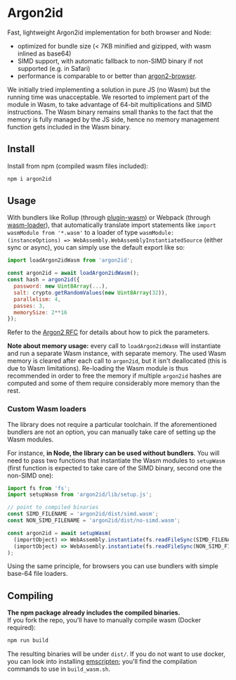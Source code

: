 # Argon2id

Fast, lightweight Argon2id implementation for both browser and Node:
- optimized for bundle size (< 7KB minified and gizipped, with wasm inlined as base64)
- SIMD support, with automatic fallback to non-SIMD binary if not supported (e.g. in Safari)
- performance is comparable to or better than [argon2-browser](https://github.com/antelle/argon2-browser).

We initially tried implementing a solution in pure JS (no Wasm) but the running time was unacceptable.
We resorted to implement part of the module in Wasm, to take advantage of 64-bit multiplications and SIMD instructions. The Wasm binary remains small thanks to the fact that the memory is fully managed by the JS side, hence no memory management function gets included in the Wasm binary.

## Install

Install from npm (compiled wasm files included):

```sh
npm i argon2id
```

## Usage

With bundlers like Rollup (through [plugin-wasm](https://www.npmjs.com/package/@rollup/plugin-wasm)) or Webpack (through [wasm-loader](https://www.npmjs.com/package/wasm-loader)), that automatically translate import statements like `import wasmModule from '*.wasm'` to a loader of type `wasmModule: (instanceOptions) => WebAssembly.WebAssemblyInstantiatedSource` (either sync or async), you can simply use the default export like so:

```js
import loadArgon2idWasm from 'argon2id';

const argon2id = await loadArgon2idWasm();
const hash = argon2id({
  password: new Uint8Array(...),
  salt: crypto.getRandomValues(new Uint8Array(32)),
  parallelism: 4,
  passes: 3,
  memorySize: 2**16
});
```
Refer to the [Argon2 RFC](https://www.rfc-editor.org/rfc/rfc9106.html#name-parameter-choice) for details about how to pick the parameters.

**Note about memory usage:** every call to `loadArgon2idWasm` will instantiate and run a separate Wasm instance, with separate memory.
The used Wasm memory is cleared after each call to `argon2id`, but it isn't deallocated (this is due to Wasm limitations).
Re-loading the Wasm module is thus recommended in order to free the memory if multiple `argon2id` hashes are computed and some of them require considerably more memory than the rest.

### Custom Wasm loaders

The library does not require a particular toolchain. If the aforementioned bundlers are not an option, you can manually take care of setting up the Wasm modules.

For instance, **in Node, the library can be used without bundlers**. You will need to pass two functions that instantiate the Wasm modules to `setupWasm` (first function is expected to take care of the SIMD binary, second one the non-SIMD one):

```js
import fs from 'fs';
import setupWasm from 'argon2id/lib/setup.js';

// point to compiled binaries
const SIMD_FILENAME = 'argon2id/dist/simd.wasm';
const NON_SIMD_FILENAME = 'argon2id/dist/no-simd.wasm';

const argon2id = await setupWasm(
  (importObject) => WebAssembly.instantiate(fs.readFileSync(SIMD_FILENAME), importObject),
  (importObject) => WebAssembly.instantiate(fs.readFileSync(NON_SIMD_FILENAME), importObject),
);
```

Using the same principle, for browsers you can use bundlers with simple base-64 file loaders. 

## Compiling

**The npm package already includes the compiled binaries.**<br>
If you fork the repo, you'll have to manually compile wasm (Docker required):
```sh
npm run build
```

The resulting binaries will be under `dist/`.
If you do not want to use docker, you can look into installing [emscripten](https://emscripten.org/); you'll find the compilation commands to use in `build_wasm.sh`.

